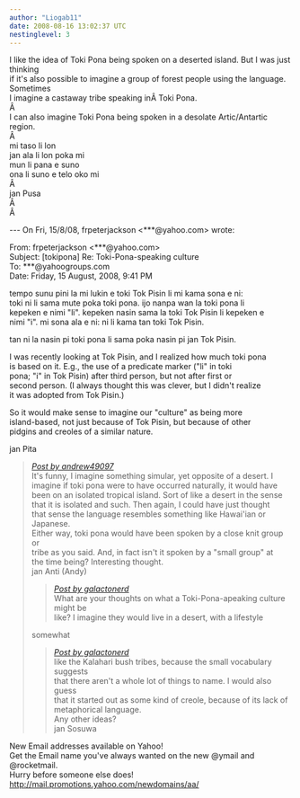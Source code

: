 ```yaml
---
author: "Liogab11"
date: 2008-08-16 13:02:37 UTC
nestinglevel: 3
---
```

I like the idea of Toki Pona being spoken on a deserted island. But I was just thinking  
if it's also possible to imagine a group of forest people using the language. Sometimes  
I imagine a castaway tribe speaking inÂ Toki Pona.  
Â   
I can also imagine Toki Pona being spoken in a desolate Artic/Antartic region.  
Â   
mi taso li lon  
jan ala li lon poka mi  
mun li pana e suno  
ona li suno e telo oko mi  
Â   
jan Pusa  
Â   
Â   
  
  
\--- On Fri, 15/8/08, frpeterjackson <\*\*\*@yahoo.com> wrote:  
  
From: frpeterjackson <\*\*\*@yahoo.com>  
Subject: \[tokipona\] Re: Toki-Pona-speaking culture  
To: \*\*\*@yahoogroups.com  
Date: Friday, 15 August, 2008, 9:41 PM  
  
  
  
  
  
  
tempo sunu pini la mi lukin e toki Tok Pisin li mi kama sona e ni:  
toki ni li sama mute poka toki pona. ijo nanpa wan la toki pona li  
kepeken e nimi "li". kepeken nasin sama la toki Tok Pisin li kepeken e  
nimi "i". mi sona ala e ni: ni li kama tan toki Tok Pisin.  
  
tan ni la nasin pi toki pona li sama poka nasin pi jan Tok Pisin.  
  
I was recently looking at Tok Pisin, and I realized how much toki pona  
is based on it. E.g., the use of a predicate marker ("li" in toki  
pona; "i" in Tok Pisin) after third person, but not after first or  
second person. (I always thought this was clever, but I didn't realize  
it was adopted from Tok Pisin.)  
  
So it would make sense to imagine our "culture" as being more  
island-based, not just because of Tok Pisin, but because of other  
pidgins and creoles of a similar nature.  
  
jan Pita  

> [_Post by andrew49097_](/gjxvkZAY/toki-pona-speaking-culture#post2)  
> It's funny, I imagine something simular, yet opposite of a desert. I  
> imagine if toki pona were to have occurred naturally, it would have  
> been on an isolated tropical island. Sort of like a desert in the sense  
> that it is isolated and such. Then again, I could have just thought  
> that sense the language resembles something like Hawai'ian or Japanese.  
> Either way, toki pona would have been spoken by a close knit group or  
> tribe as you said. And, in fact isn't it spoken by a "small group" at  
> the time being? Interesting thought.  
> jan Anti (Andy)  
> 
> > [_Post by galactonerd_](/gjxvkZAY/toki-pona-speaking-culture#post1)  
> > What are your thoughts on what a Toki-Pona-apeaking culture might be  
> > like? I imagine they would live in a desert, with a lifestyle  
> > 
> 
> somewhat  
> 
> > [_Post by galactonerd_](/gjxvkZAY/toki-pona-speaking-culture#post1)  
> > like the Kalahari bush tribes, because the small vocabulary suggests  
> > that there aren't a whole lot of things to name. I would also guess  
> > that it started out as some kind of creole, because of its lack of  
> > metaphorical language.  
> > Any other ideas?  
> > jan Sosuwa  
> > 
> 
> 

New Email addresses available on Yahoo!  
Get the Email name you&#39;ve always wanted on the new @ymail and @rocketmail.  
Hurry before someone else does!  
http://mail.promotions.yahoo.com/newdomains/aa/